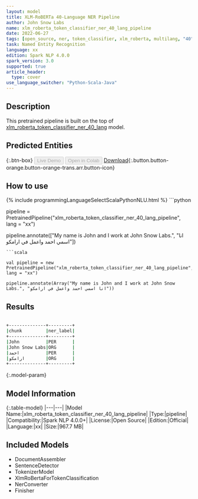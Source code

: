 ```yaml
---
layout: model
title: XLM-RoBERTa 40-Language NER Pipeline
author: John Snow Labs
name: xlm_roberta_token_classifier_ner_40_lang_pipeline
date: 2022-06-27
tags: [open_source, ner, token_classifier, xlm_roberta, multilang, "40", xx]
task: Named Entity Recognition
language: xx
edition: Spark NLP 4.0.0
spark_version: 3.0
supported: true
article_header:
  type: cover
use_language_switcher: "Python-Scala-Java"
---
```


## Description

This pretrained pipeline is built on the top of [xlm_roberta_token_classifier_ner_40_lang](https://nlp.johnsnowlabs.com/2021/09/28/xlm_roberta_token_classifier_ner_40_lang_xx.html) model.

## Predicted Entities



{:.btn-box}
<button class="button button-orange" disabled>Live Demo</button>
<button class="button button-orange" disabled>Open in Colab</button>
[Download](https://s3.amazonaws.com/auxdata.johnsnowlabs.com/public/models/xlm_roberta_token_classifier_ner_40_lang_pipeline_xx_4.0.0_3.0_1656370754079.zip){:.button.button-orange.button-orange-trans.arr.button-icon}

## How to use



<div class="tabs-box" markdown="1">
{% include programmingLanguageSelectScalaPythonNLU.html %}
```python

pipeline = PretrainedPipeline("xlm_roberta_token_classifier_ner_40_lang_pipeline", lang = "xx")

pipeline.annotate(["My name is John and I work at John Snow Labs.", "انا اسمي احمد واعمل في ارامكو"])
```
```scala

val pipeline = new PretrainedPipeline("xlm_roberta_token_classifier_ner_40_lang_pipeline", lang = "xx")

pipeline.annotate(Array("My name is John and I work at John Snow Labs.", "انا اسمي احمد واعمل في ارامكو"))
```
</div>

## Results

```bash

+--------------+---------+
|chunk         |ner_label|
+--------------+---------+
|John          |PER      |
|John Snow Labs|ORG      |
|احمد          |PER      |
|ارامكو        |ORG      |
+--------------+---------+
```

{:.model-param}
## Model Information

{:.table-model}
|---|---|
|Model Name:|xlm_roberta_token_classifier_ner_40_lang_pipeline|
|Type:|pipeline|
|Compatibility:|Spark NLP 4.0.0+|
|License:|Open Source|
|Edition:|Official|
|Language:|xx|
|Size:|967.7 MB|

## Included Models

- DocumentAssembler
- SentenceDetector
- TokenizerModel
- XlmRoBertaForTokenClassification
- NerConverter
- Finisher
